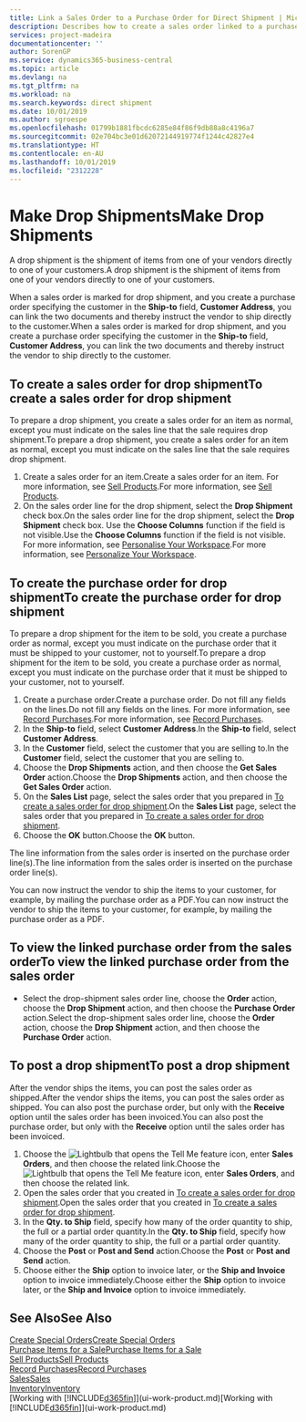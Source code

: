 ```yaml
---
title: Link a Sales Order to a Purchase Order for Direct Shipment | Microsoft Docs
description: Describes how to create a sales order linked to a purchase order to enable shipment directly from the vendor to the customer.
services: project-madeira
documentationcenter: ''
author: SorenGP
ms.service: dynamics365-business-central
ms.topic: article
ms.devlang: na
ms.tgt_pltfrm: na
ms.workload: na
ms.search.keywords: direct shipment
ms.date: 10/01/2019
ms.author: sgroespe
ms.openlocfilehash: 01799b1881fbcdc6285e84f86f9db88a8c4196a7
ms.sourcegitcommit: 02e704bc3e01d62072144919774f1244c42827e4
ms.translationtype: HT
ms.contentlocale: en-AU
ms.lasthandoff: 10/01/2019
ms.locfileid: "2312228"
---
```

# <a name="make-drop-shipments"></a><span data-ttu-id="c7ae1-103">Make Drop Shipments</span><span class="sxs-lookup"><span data-stu-id="c7ae1-103">Make Drop Shipments</span></span>
<span data-ttu-id="c7ae1-104">A drop shipment is the shipment of items from one of your vendors directly to one of your customers.</span><span class="sxs-lookup"><span data-stu-id="c7ae1-104">A drop shipment is the shipment of items from one of your vendors directly to one of your customers.</span></span>

<span data-ttu-id="c7ae1-105">When a sales order is marked for drop shipment, and you create a purchase order specifying the customer in the **Ship-to** field, **Customer Address**, you can link the two documents and thereby instruct the vendor to ship directly to the customer.</span><span class="sxs-lookup"><span data-stu-id="c7ae1-105">When a sales order is marked for drop shipment, and you create a purchase order specifying the customer in the **Ship-to** field, **Customer Address**, you can link the two documents and thereby instruct the vendor to ship directly to the customer.</span></span>

## <a name="to-create-a-sales-order-for-drop-shipment"></a><span data-ttu-id="c7ae1-106">To create a sales order for drop shipment</span><span class="sxs-lookup"><span data-stu-id="c7ae1-106">To create a sales order for drop shipment</span></span>
<span data-ttu-id="c7ae1-107">To prepare a drop shipment, you create a sales order for an item as normal, except you must indicate on the sales line that the sale requires drop shipment.</span><span class="sxs-lookup"><span data-stu-id="c7ae1-107">To prepare a drop shipment, you create a sales order for an item as normal, except you must indicate on the sales line that the sale requires drop shipment.</span></span>

1. <span data-ttu-id="c7ae1-108">Create a sales order for an item.</span><span class="sxs-lookup"><span data-stu-id="c7ae1-108">Create a sales order for an item.</span></span> <span data-ttu-id="c7ae1-109">For more information, see [Sell Products](sales-how-sell-products.md).</span><span class="sxs-lookup"><span data-stu-id="c7ae1-109">For more information, see [Sell Products](sales-how-sell-products.md).</span></span>
2. <span data-ttu-id="c7ae1-110">On the sales order line for the drop shipment, select the **Drop Shipment** check box.</span><span class="sxs-lookup"><span data-stu-id="c7ae1-110">On the sales order line for the drop shipment, select the **Drop Shipment** check box.</span></span> <span data-ttu-id="c7ae1-111">Use the **Choose Columns** function if the field is not visible.</span><span class="sxs-lookup"><span data-stu-id="c7ae1-111">Use the **Choose Columns** function if the field is not visible.</span></span> <span data-ttu-id="c7ae1-112">For more information, see [Personalise Your Workspace](ui-personalization-user.md).</span><span class="sxs-lookup"><span data-stu-id="c7ae1-112">For more information, see [Personalize Your Workspace](ui-personalization-user.md).</span></span>

## <a name="to-create-the-purchase-order-for-drop-shipment"></a><span data-ttu-id="c7ae1-113">To create the purchase order for drop shipment</span><span class="sxs-lookup"><span data-stu-id="c7ae1-113">To create the purchase order for drop shipment</span></span>
<span data-ttu-id="c7ae1-114">To prepare a drop shipment for the item to be sold, you create a purchase order as normal, except you must indicate on the purchase order that it must be shipped to your customer, not to yourself.</span><span class="sxs-lookup"><span data-stu-id="c7ae1-114">To prepare a drop shipment for the item to be sold, you create a purchase order as normal, except you must indicate on the purchase order that it must be shipped to your customer, not to yourself.</span></span>

1. <span data-ttu-id="c7ae1-115">Create a purchase order.</span><span class="sxs-lookup"><span data-stu-id="c7ae1-115">Create a purchase order.</span></span> <span data-ttu-id="c7ae1-116">Do not fill any fields on the lines.</span><span class="sxs-lookup"><span data-stu-id="c7ae1-116">Do not fill any fields on the lines.</span></span> <span data-ttu-id="c7ae1-117">For more information, see [Record Purchases](purchasing-how-record-purchases.md).</span><span class="sxs-lookup"><span data-stu-id="c7ae1-117">For more information, see [Record Purchases](purchasing-how-record-purchases.md).</span></span>
2. <span data-ttu-id="c7ae1-118">In the **Ship-to** field, select **Customer Address**.</span><span class="sxs-lookup"><span data-stu-id="c7ae1-118">In the **Ship-to** field, select **Customer Address**.</span></span>
3. <span data-ttu-id="c7ae1-119">In the **Customer** field, select the customer that you are selling to.</span><span class="sxs-lookup"><span data-stu-id="c7ae1-119">In the **Customer** field, select the customer that you are selling to.</span></span>
3. <span data-ttu-id="c7ae1-120">Choose the **Drop Shipments** action, and then choose the **Get Sales Order** action.</span><span class="sxs-lookup"><span data-stu-id="c7ae1-120">Choose the **Drop Shipments** action, and then choose the **Get Sales Order** action.</span></span>
4. <span data-ttu-id="c7ae1-121">On the **Sales List** page, select the sales order that you prepared in [To create a sales order for drop shipment](sales-how-drop-shipment.md#to-create-a-sales-order-for-drop-shipment).</span><span class="sxs-lookup"><span data-stu-id="c7ae1-121">On the **Sales List** page, select the sales order that you prepared in [To create a sales order for drop shipment](sales-how-drop-shipment.md#to-create-a-sales-order-for-drop-shipment).</span></span>
5. <span data-ttu-id="c7ae1-122">Choose the **OK** button.</span><span class="sxs-lookup"><span data-stu-id="c7ae1-122">Choose the **OK** button.</span></span>

<span data-ttu-id="c7ae1-123">The line information from the sales order is inserted on the purchase order line(s).</span><span class="sxs-lookup"><span data-stu-id="c7ae1-123">The line information from the sales order is inserted on the purchase order line(s).</span></span>

<span data-ttu-id="c7ae1-124">You can now instruct the vendor to ship the items to your customer, for example, by mailing the purchase order as a PDF.</span><span class="sxs-lookup"><span data-stu-id="c7ae1-124">You can now instruct the vendor to ship the items to your customer, for example, by mailing the purchase order as a PDF.</span></span>     

## <a name="to-view-the-linked-purchase-order-from-the-sales-order"></a><span data-ttu-id="c7ae1-125">To view the linked purchase order from the sales order</span><span class="sxs-lookup"><span data-stu-id="c7ae1-125">To view the linked purchase order from the sales order</span></span>
* <span data-ttu-id="c7ae1-126">Select the drop-shipment sales order line, choose the **Order** action, choose the **Drop Shipment** action, and then choose the **Purchase Order** action.</span><span class="sxs-lookup"><span data-stu-id="c7ae1-126">Select the drop-shipment sales order line, choose the **Order** action, choose the **Drop Shipment** action, and then choose the **Purchase Order** action.</span></span>

## <a name="to-post-a-drop-shipment"></a><span data-ttu-id="c7ae1-127">To post a drop shipment</span><span class="sxs-lookup"><span data-stu-id="c7ae1-127">To post a drop shipment</span></span>
<span data-ttu-id="c7ae1-128">After the vendor ships the items, you can post the sales order as shipped.</span><span class="sxs-lookup"><span data-stu-id="c7ae1-128">After the vendor ships the items, you can post the sales order as shipped.</span></span> <span data-ttu-id="c7ae1-129">You can also post the purchase order, but only with the **Receive** option until the sales order has been invoiced.</span><span class="sxs-lookup"><span data-stu-id="c7ae1-129">You can also post the purchase order, but only with the **Receive** option until the sales order has been invoiced.</span></span>

1. <span data-ttu-id="c7ae1-130">Choose the ![Lightbulb that opens the Tell Me feature](media/ui-search/search_small.png "Tell me what you want to do") icon, enter **Sales Orders**, and then choose the related link.</span><span class="sxs-lookup"><span data-stu-id="c7ae1-130">Choose the ![Lightbulb that opens the Tell Me feature](media/ui-search/search_small.png "Tell me what you want to do") icon, enter **Sales Orders**, and then choose the related link.</span></span>
2. <span data-ttu-id="c7ae1-131">Open the sales order that you created in [To create a sales order for drop shipment]().</span><span class="sxs-lookup"><span data-stu-id="c7ae1-131">Open the sales order that you created in [To create a sales order for drop shipment]().</span></span>
3. <span data-ttu-id="c7ae1-132">In the **Qty. to Ship** field, specify how many of the order quantity to ship, the full or a partial order quantity.</span><span class="sxs-lookup"><span data-stu-id="c7ae1-132">In the **Qty. to Ship** field, specify how many of the order quantity to ship, the full or a partial order quantity.</span></span>
4. <span data-ttu-id="c7ae1-133">Choose the **Post** or **Post and Send** action.</span><span class="sxs-lookup"><span data-stu-id="c7ae1-133">Choose the **Post** or **Post and Send** action.</span></span>
5. <span data-ttu-id="c7ae1-134">Choose either the **Ship** option to invoice later, or the **Ship and Invoice** option to invoice immediately.</span><span class="sxs-lookup"><span data-stu-id="c7ae1-134">Choose either the **Ship** option to invoice later, or the **Ship and Invoice** option to invoice immediately.</span></span>

## <a name="see-also"></a><span data-ttu-id="c7ae1-135">See Also</span><span class="sxs-lookup"><span data-stu-id="c7ae1-135">See Also</span></span>
[<span data-ttu-id="c7ae1-136">Create Special Orders</span><span class="sxs-lookup"><span data-stu-id="c7ae1-136">Create Special Orders</span></span>](sales-how-to-create-special-orders.md)  
[<span data-ttu-id="c7ae1-137">Purchase Items for a Sale</span><span class="sxs-lookup"><span data-stu-id="c7ae1-137">Purchase Items for a Sale</span></span>](purchasing-how-purchase-products-sale.md)  
[<span data-ttu-id="c7ae1-138">Sell Products</span><span class="sxs-lookup"><span data-stu-id="c7ae1-138">Sell Products</span></span>](sales-how-sell-products.md)  
[<span data-ttu-id="c7ae1-139">Record Purchases</span><span class="sxs-lookup"><span data-stu-id="c7ae1-139">Record Purchases</span></span>](purchasing-how-record-purchases.md)  
[<span data-ttu-id="c7ae1-140">Sales</span><span class="sxs-lookup"><span data-stu-id="c7ae1-140">Sales</span></span>](sales-manage-sales.md)  
[<span data-ttu-id="c7ae1-141">Inventory</span><span class="sxs-lookup"><span data-stu-id="c7ae1-141">Inventory</span></span>](inventory-manage-inventory.md)  
<span data-ttu-id="c7ae1-142">[Working with [!INCLUDE[d365fin](includes/d365fin_md.md)]](ui-work-product.md)</span><span class="sxs-lookup"><span data-stu-id="c7ae1-142">[Working with [!INCLUDE[d365fin](includes/d365fin_md.md)]](ui-work-product.md)</span></span>
